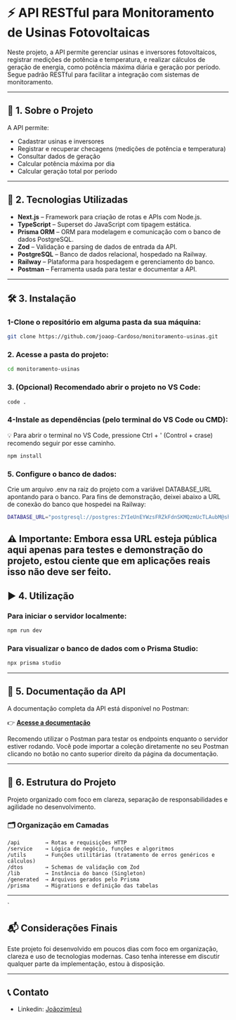 # ⚡ API RESTful para Monitoramento de Usinas Fotovoltaicas

Neste projeto, a API permite gerenciar usinas e inversores fotovoltaicos, registrar medições de potência e temperatura, e realizar cálculos de geração de energia, como potência máxima diária e geração por período. Segue padrão RESTful para facilitar a integração com sistemas de monitoramento.

---

## 📌 1. Sobre o Projeto

A API permite:

- Cadastrar usinas e inversores
- Registrar e recuperar checagens (medições de potência e temperatura)
- Consultar dados de geração
- Calcular potência máxima por dia
- Calcular geração total por período

---

## 🚀 2. Tecnologias Utilizadas

- **Next.js** – Framework para criação de rotas e APIs com Node.js.
- **TypeScript** – Superset do JavaScript com tipagem estática.
- **Prisma ORM** – ORM para modelagem e comunicação com o banco de dados PostgreSQL.
- **Zod** – Validação e parsing de dados de entrada da API.
- **PostgreSQL** – Banco de dados relacional, hospedado na Railway.
- **Railway** – Plataforma para hospedagem e gerenciamento do banco.
- **Postman** – Ferramenta usada para testar e documentar a API.

---

## 🛠️ 3. Instalação

### 1-Clone o repositório em alguma pasta da sua máquina:

```bash
git clone https://github.com/joaop-Cardoso/monitoramento-usinas.git
```

### 2. Acesse a pasta do projeto:

```bash
cd monitoramento-usinas
```

### 3. (Opcional) Recomendado abrir o projeto no VS Code:

```bash
code .
```

### 4-Instale as dependências (pelo terminal do VS Code ou CMD):

💡 Para abrir o terminal no VS Code, pressione Ctrl + ' (Control + crase) recomendo seguir por esse caminho.

```bash
npm install
```

### 5. Configure o banco de dados:

Crie um arquivo .env na raiz do projeto com a variável DATABASE_URL apontando para o banco. Para fins de demonstração, deixei abaixo a URL de conexão do banco que hospedei na Railway:

```bash
DATABASE_URL="postgresql://postgres:ZYIeUnEYWzsFRZkFdnSKMQzmUcTLAubM@shortline.proxy.rlwy.net:23196/railway"
```
⚠️ Importante:
Embora essa URL esteja pública aqui apenas para testes e demonstração do projeto, estou ciente que em aplicações reais isso não deve ser feito. 
---

## ▶️ 4. Utilização

### Para iniciar o servidor localmente:

```bash
npm run dev
```

### Para visualizar o banco de dados com o Prisma Studio:

```bash
npx prisma studio
```

---

## 📄 5. Documentação da API

A documentação completa da API está disponível no Postman:

👉 **[Acesse a documentação](https://documenter.getpostman.com/view/33533975/2sB2qUo5Vn)**

Recomendo utilizar o Postman para testar os endpoints enquanto o servidor estiver rodando.
Você pode importar a coleção diretamente no seu Postman clicando no botão no canto superior direito da página da documentação.

---

## 🧱 6. Estrutura do Projeto

Projeto organizado com foco em clareza, separação de responsabilidades e agilidade no desenvolvimento.

### 🗂️ Organização em Camadas

```
/api        → Rotas e requisições HTTP
/service    → Lógica de negócio, funções e algoritmos
/utils      → Funções utilitárias (tratamento de erros genéricos e cálculos)
/dtos       → Schemas de validação com Zod
/lib        → Instância do banco (Singleton)
/generated  → Arquivos gerados pelo Prisma
/prisma     → Migrations e definição das tabelas
```
---
`
## 📬 Considerações Finais

Este projeto foi desenvolvido em poucos dias com foco em organização, clareza e uso de tecnologias modernas. Caso tenha interesse em discutir qualquer parte da implementação, estou à disposição.

---

## 📞 Contato

- Linkedin: [Joãozim(eu)](https://www.linkedin.com/in/joaop-cardoso/)
